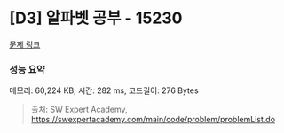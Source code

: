 # [D3] 알파벳 공부 - 15230 

[문제 링크](https://swexpertacademy.com/main/code/problem/problemDetail.do?contestProbId=AYLnMQT6vPADFATf) 

### 성능 요약

메모리: 60,224 KB, 시간: 282 ms, 코드길이: 276 Bytes



> 출처: SW Expert Academy, https://swexpertacademy.com/main/code/problem/problemList.do